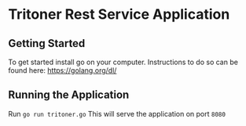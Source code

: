 # Tritoner Rest Service Application


## Getting Started
To get started install go on your computer. 
Instructions to do so can be found here: https://golang.org/dl/


## Running the Application
Run `go run tritoner.go` 
This will serve the application on port `8080`
